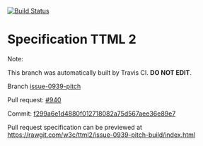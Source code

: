 [![Build Status](https://travis-ci.org/w3c/ttml2.svg?branch=issue-0939-pitch)](https://travis-ci.org/w3c/ttml2)


# Specification TTML 2


Note:


This branch was automatically built by Travis CI. <b>DO NOT EDIT</b>.


 Branch [issue-0939-pitch](https://github.com/w3c/ttml2/tree/issue-0939-pitch)


 Pull request: [#940](https://github.com/w3c/ttml2/pull/940)


 Commit: [f299a6e1d4880f012718082a75d567aee36e89e7](https://github.com/w3c/ttml2/commit/f299a6e1d4880f012718082a75d567aee36e89e7)

Pull request specification can be previewed at https://rawgit.com/w3c/ttml2/issue-0939-pitch-build/index.html



